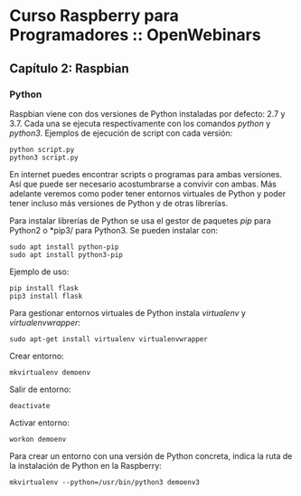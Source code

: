 # Curso Raspberry para Programadores :: OpenWebinars
## Capítulo 2: Raspbian

### Python

Raspbian viene con dos versiones de Python instaladas por defecto: 2.7 y 3.7. Cada una se ejecuta respectivamente con los comandos *python* y *python3*. Ejemplos de ejecución de script con cada versión:
```
python script.py
python3 script.py
```

En internet puedes encontrar scripts o programas para ambas versiones. Así que puede ser necesario acostumbrarse a convivir con ambas. Más adelante veremos como poder tener entornos virtuales de Python y poder tener incluso más versiones de Python y de otras librerías.

Para instalar librerías de Python se usa el gestor de paquetes *pip* para Python2 o *pip3/ para Python3. Se pueden instalar con:
```
sudo apt install python-pip
sudo apt install python3-pip
```
Ejemplo de uso:
```
pip install flask
pip3 install flask
```

Para gestionar entornos virtuales de Python instala *virtualenv* y *virtualenvwrapper*:
```
sudo apt-get install virtualenv virtualenvwrapper
```

Crear entorno:
```
mkvirtualenv demoenv
```
Salir de entorno:
```
deactivate
```
Activar entorno:
```
workon demoenv
```
Para crear un entorno con una versión de Python concreta, indica la ruta de la instalación de Python en la Raspberry:
```
mkvirtualenv --python=/usr/bin/python3 demoenv3
```
